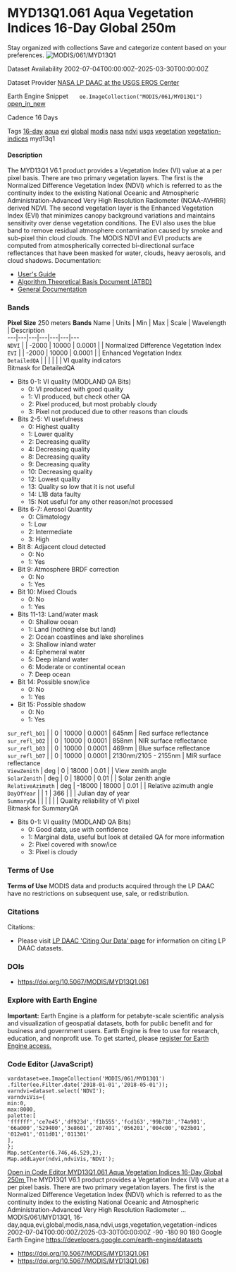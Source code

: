  
#  MYD13Q1.061 Aqua Vegetation Indices 16-Day Global 250m 
Stay organized with collections  Save and categorize content based on your preferences. 
![MODIS/061/MYD13Q1](https://developers.google.com/earth-engine/datasets/images/MODIS/MODIS_061_MYD13Q1_sample.png) 

Dataset Availability
    2002-07-04T00:00:00Z–2025-03-30T00:00:00Z 

Dataset Provider
     [ NASA LP DAAC at the USGS EROS Center ](https://doi.org/10.5067/MODIS/MYD13Q1.061) 

Earth Engine Snippet
     `    ee.ImageCollection("MODIS/061/MYD13Q1")   ` [ open_in_new ](https://code.earthengine.google.com/?scriptPath=Examples:Datasets/MODIS/MODIS_061_MYD13Q1) 

Cadence
    16 Days 

Tags
     [16-day](https://developers.google.com/earth-engine/datasets/tags/16-day) [aqua](https://developers.google.com/earth-engine/datasets/tags/aqua) [evi](https://developers.google.com/earth-engine/datasets/tags/evi) [global](https://developers.google.com/earth-engine/datasets/tags/global) [modis](https://developers.google.com/earth-engine/datasets/tags/modis) [nasa](https://developers.google.com/earth-engine/datasets/tags/nasa) [ndvi](https://developers.google.com/earth-engine/datasets/tags/ndvi) [usgs](https://developers.google.com/earth-engine/datasets/tags/usgs) [vegetation](https://developers.google.com/earth-engine/datasets/tags/vegetation) [vegetation-indices](https://developers.google.com/earth-engine/datasets/tags/vegetation-indices)
myd13q1
#### Description
The MYD13Q1 V6.1 product provides a Vegetation Index (VI) value at a per pixel basis. There are two primary vegetation layers. The first is the Normalized Difference Vegetation Index (NDVI) which is referred to as the continuity index to the existing National Oceanic and Atmospheric Administration-Advanced Very High Resolution Radiometer (NOAA-AVHRR) derived NDVI. The second vegetation layer is the Enhanced Vegetation Index (EVI) that minimizes canopy background variations and maintains sensitivity over dense vegetation conditions. The EVI also uses the blue band to remove residual atmosphere contamination caused by smoke and sub-pixel thin cloud clouds. The MODIS NDVI and EVI products are computed from atmospherically corrected bi-directional surface reflectances that have been masked for water, clouds, heavy aerosols, and cloud shadows.
Documentation:
  * [User's Guide](https://lpdaac.usgs.gov/documents/103/MOD13_User_Guide_V6.pdf)
  * [Algorithm Theoretical Basis Document (ATBD)](https://lpdaac.usgs.gov/documents/104/MOD13_ATBD.pdf)
  * [General Documentation](https://ladsweb.modaps.eosdis.nasa.gov/filespec/MODIS/61/MOD13A2)


### Bands
**Pixel Size** 250 meters 
**Bands**
Name | Units | Min | Max | Scale | Wavelength | Description  
---|---|---|---|---|---|---  
`NDVI` |  |  -2000  |  10000  | 0.0001 |  | Normalized Difference Vegetation Index  
`EVI` |  |  -2000  |  10000  | 0.0001 |  | Enhanced Vegetation Index  
`DetailedQA` |  |  |  |  |  | VI quality indicators  
Bitmask for DetailedQA
  * Bits 0-1: VI quality (MODLAND QA Bits) 
    * 0: VI produced with good quality
    * 1: VI produced, but check other QA
    * 2: Pixel produced, but most probably cloudy
    * 3: Pixel not produced due to other reasons than clouds
  * Bits 2-5: VI usefulness 
    * 0: Highest quality
    * 1: Lower quality
    * 2: Decreasing quality
    * 4: Decreasing quality
    * 8: Decreasing quality
    * 9: Decreasing quality
    * 10: Decreasing quality
    * 12: Lowest quality
    * 13: Quality so low that it is not useful
    * 14: L1B data faulty
    * 15: Not useful for any other reason/not processed
  * Bits 6-7: Aerosol Quantity 
    * 0: Climatology
    * 1: Low
    * 2: Intermediate
    * 3: High
  * Bit 8: Adjacent cloud detected 
    * 0: No
    * 1: Yes
  * Bit 9: Atmosphere BRDF correction 
    * 0: No
    * 1: Yes
  * Bit 10: Mixed Clouds 
    * 0: No
    * 1: Yes
  * Bits 11-13: Land/water mask 
    * 0: Shallow ocean
    * 1: Land (nothing else but land)
    * 2: Ocean coastlines and lake shorelines
    * 3: Shallow inland water
    * 4: Ephemeral water
    * 5: Deep inland water
    * 6: Moderate or continental ocean
    * 7: Deep ocean
  * Bit 14: Possible snow/ice 
    * 0: No
    * 1: Yes
  * Bit 15: Possible shadow 
    * 0: No
    * 1: Yes

  
`sur_refl_b01` |  |  0  |  10000  | 0.0001 | 645nm | Red surface reflectance  
`sur_refl_b02` |  |  0  |  10000  | 0.0001 | 858nm | NIR surface reflectance  
`sur_refl_b03` |  |  0  |  10000  | 0.0001 | 469nm | Blue surface reflectance  
`sur_refl_b07` |  |  0  |  10000  | 0.0001 | 2130nm/2105 - 2155nm | MIR surface reflectance  
`ViewZenith` | deg |  0  |  18000  | 0.01 |  | View zenith angle  
`SolarZenith` | deg |  0  |  18000  | 0.01 |  | Solar zenith angle  
`RelativeAzimuth` | deg |  -18000  |  18000  | 0.01 |  | Relative azimuth angle  
`DayOfYear` |  |  1  |  366  |  |  | Julian day of year  
`SummaryQA` |  |  |  |  |  | Quality reliability of VI pixel  
Bitmask for SummaryQA
  * Bits 0-1: VI quality (MODLAND QA Bits) 
    * 0: Good data, use with confidence
    * 1: Marginal data, useful but look at detailed QA for more information
    * 2: Pixel covered with snow/ice
    * 3: Pixel is cloudy

  
### Terms of Use
**Terms of Use**
MODIS data and products acquired through the LP DAAC have no restrictions on subsequent use, sale, or redistribution.
### Citations
Citations:
  * Please visit [LP DAAC 'Citing Our Data' page](https://lpdaac.usgs.gov/citing_our_data) for information on citing LP DAAC datasets.


### DOIs
  * [ https://doi.org/10.5067/MODIS/MYD13Q1.061 ](https://doi.org/10.5067/MODIS/MYD13Q1.061)


### Explore with Earth Engine
**Important:** Earth Engine is a platform for petabyte-scale scientific analysis and visualization of geospatial datasets, both for public benefit and for business and government users. Earth Engine is free to use for research, education, and nonprofit use. To get started, please [register for Earth Engine access.](https://console.cloud.google.com/earth-engine)
### Code Editor (JavaScript)
```
vardataset=ee.ImageCollection('MODIS/061/MYD13Q1')
.filter(ee.Filter.date('2018-01-01','2018-05-01'));
varndvi=dataset.select('NDVI');
varndviVis={
min:0,
max:8000,
palette:[
'ffffff','ce7e45','df923d','f1b555','fcd163','99b718','74a901',
'66a000','529400','3e8601','207401','056201','004c00','023b01',
'012e01','011d01','011301'
],
};
Map.setCenter(6.746,46.529,2);
Map.addLayer(ndvi,ndviVis,'NDVI');
```
[ Open in Code Editor ](https://code.earthengine.google.com/?scriptPath=Examples:Datasets/MODIS/MODIS_061_MYD13Q1)
[ MYD13Q1.061 Aqua Vegetation Indices 16-Day Global 250m ](https://developers.google.com/earth-engine/datasets/catalog/MODIS_061_MYD13Q1)
The MYD13Q1 V6.1 product provides a Vegetation Index (VI) value at a per pixel basis. There are two primary vegetation layers. The first is the Normalized Difference Vegetation Index (NDVI) which is referred to as the continuity index to the existing National Oceanic and Atmospheric Administration-Advanced Very High Resolution Radiometer …
MODIS/061/MYD13Q1, 16-day,aqua,evi,global,modis,nasa,ndvi,usgs,vegetation,vegetation-indices 
2002-07-04T00:00:00Z/2025-03-30T00:00:00Z
-90 -180 90 180 
Google Earth Engine
https://developers.google.com/earth-engine/datasets
  * [ https://doi.org/10.5067/MODIS/MYD13Q1.061 ](https://doi.org/https://doi.org/10.5067/MODIS/MYD13Q1.061)
  * [ https://doi.org/10.5067/MODIS/MYD13Q1.061 ](https://doi.org/https://developers.google.com/earth-engine/datasets/catalog/MODIS_061_MYD13Q1)


